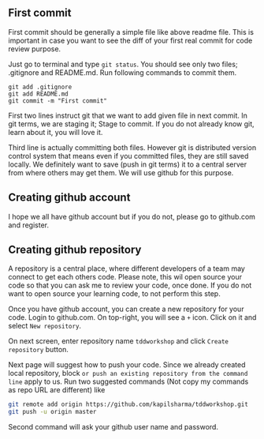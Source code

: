 ## First commit

First commit should be generally a simple file like above readme file. This is important in case you want to see the diff of your first real commit for code review purpose.

Just go to terminal and type `git status`. You should see only two files; .gitignore and README.md. Run following commands to commit them.

```
git add .gitignore
git add README.md
git commit -m "First commit"
```

First two lines instruct git that we want to add given file in next commit. In git terms, we are staging it; Stage to commit. If you do not already know git, learn about it, you will love it.

Third line is actually committing both files. However git is distributed version control system that means even if you committed files, they are still saved locally. We definitely want to save (push in git terms) it to a central server from where others may get them. We will use github for this purpose.

## Creating github account

I hope we all have github account but if you do not, please go to github.com and register.

## Creating github repository

A repository is a central place, where different developers of a team may connect to get each others code. Please note, this wil open source your code so that you can ask me to review your code, once done. If you do not want to open source your learning code, to not perform this step.

Once you have github account, you can create a new repository for your code. Login to github.com. On top-right, you will see a `+` icon. Click on it and select `New repository`.

On next screen, enter repository name `tddworkshop` and click `Create repository` button.

Next page will suggest how to push your code. Since we already created local repository, block `or push an existing repository from the command line` apply to us. Run two suggested commands (Not copy my commands as repo URL are different) like

```bash
git remote add origin https://github.com/kapilsharma/tddworkshop.git
git push -u origin master
```

Second command will ask your github user name and password.